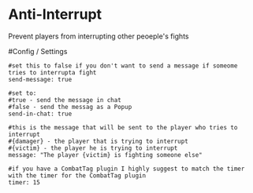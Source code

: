 # Anti-Interrupt
Prevent players from interrupting other peoeple's fights

#Config / Settings
```
#set this to false if you don't want to send a message if someome tries to interrupta fight
send-message: true

#set to:
#true - send the message in chat
#false - send the messag as a Popup
send-in-chat: true

#this is the message that will be sent to the player who tries to interrupt
#{damager} - the player that is trying to interrupt
#{victim} - the player he is trying to interrupt
message: "The player {victim} is fighting someone else"

#if you have a CombatTag plugin I highly suggest to match the timer with the timer for the CombatTag plugin
timer: 15
```
